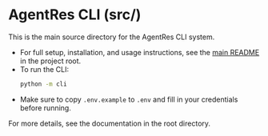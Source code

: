 # AgentRes CLI (src/)

This is the main source directory for the AgentRes CLI system.

- For full setup, installation, and usage instructions, see the [main README](../README.md) in the project root.
- To run the CLI:
  ```bash
  python -m cli
  ```
- Make sure to copy `.env.example` to `.env` and fill in your credentials before running.

For more details, see the documentation in the root directory. 